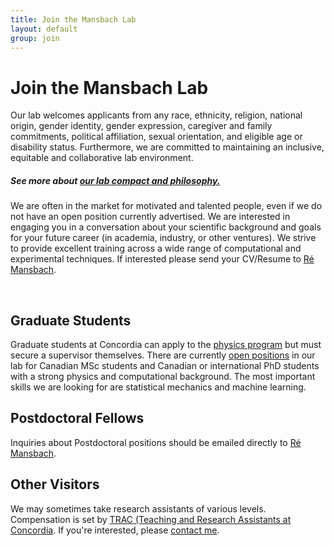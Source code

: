 ```yaml
---
title: Join the Mansbach Lab
layout: default
group: join
---
```


# Join the Mansbach Lab
Our lab welcomes applicants from any race, ethnicity, religion, national origin, gender identity, gender expression, caregiver and family commitments, political affiliation, sexual orientation, and eligible age or disability status. Furthermore, we are committed to maintaining an inclusive, equitable and collaborative lab environment.
##### See more about [our lab compact and philosophy.](/compact/)

We are often in the market for motivated and talented people, even if we do not have an open position currently advertised. We are interested in engaging you in a conversation about your scientific background and goals for your future career (in academia, industry, or other ventures). We strive to provide excellent training across a wide range of computational and experimental techniques. If interested please send your CV/Resume to [Ré Mansbach](/contact/).


<br/>

## Graduate Students

Graduate students at Concordia can apply to the [physics program](https://www.concordia.ca/artsci/physics/programs/graduate.html) but must secure a supervisor themselves. There are currently [open positions](/openpositions/) in our lab for Canadian MSc students and Canadian or international PhD students with a strong physics and computational background. The most important skills we are looking for are statistical mechanics and machine learning.

## Postdoctoral Fellows

Inquiries about Postdoctoral positions should be emailed directly to [Ré Mansbach](/contact/). <!--We set our postdoctoral fellow compensation to the [Stanford rates](https://postdocs.stanford.edu/funding-levels-and-guidelines) **and** encourage candidates to explore applying for extramural fellowships to support their research.
//-->

## Other Visitors

We may sometimes take research assistants of various levels. Compensation is set by [TRAC (Teaching and Research Assistants at Concordia](https://trac-union.ca/pay-rates/). If you're interested, please [contact me](/contact/).

<!--In the past, our lab has enjoyed having foreign exchange students, interns, sabbatical visitors from academia and industry, and post-bac technicians in the lab.  We are open to other arrangements as well. As we expect people to be fairly compensated for their work by their home institution or by us, we do not have volunteer positions available. Note: we take high school students exclusively through the [UCSF SEP program](http://sep.ucsf.edu/).//-->
